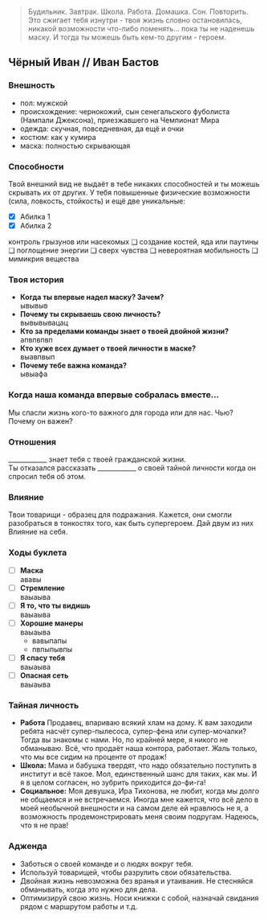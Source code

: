 > Будильник. Завтрак. Школа. Работа. Домашка. Сон. Повторить. Это сжигает тебя изнутри - твоя жизнь словно остановилась, никакой возможности что-либо поменять... пока ты не наденешь маску. И тогда ты можешь быть кем-то другим - героем.

## Чёрный Иван // Иван Бастов

### Внешность
- пол: мужской
- происхождение: чернокожий, сын сенегальского фуболиста (Нампали Джексона), приезжавшего на Чемпионат Мира
- одежда: скучная, повседневная, да ещё и очки
- костюм: как у кумира
- маска: полностью скрывающая

### Способности
Твой внешний вид не выдаёт в тебе никаких способностей и ты можешь скрывать их от других. У тебя повышенные физические возможности (сила, ловкость, стойкость) и ещё две уникальные:
- [x] Абилка 1
- [x] Абилка 2

контроль грызунов
или насекомых
❑ создание костей, яда или паутины
❑ поглощение энергии
❑ сверх чувства
❑ невероятная мобильность
❑ мимикрия вещества

### Твоя история
- **Когда ты впервые надел маску? Зачем?**  
ывывыв
- **Почему ты скрываешь свою личность?**  
вывывывацац
- **Кто за пределами команды знает о твоей двойной жизни?**  
апвпвпвп
- **Кто хуже всех думает о твоей личности в маске?**  
выавпвып
- **Почему тебе важна команда?**  
ывыафа

### Когда наша команда впервые собралась вместе...
Мы спасли жизнь кого-то важного для города или для нас. Чью? Почему он важен?

### Отношения
____________ знает тебя с твоей гражданской жизни.  
Ты отказался рассказать ____________ о своей тайной личности когда он спросил тебя об этом.

### Влияние
Твои товарищи - образец для подражания. Кажется, они смогли разобраться в тонкостях того, как быть супергероем. Дай двум из них Влияние на себя.

### Ходы буклета
- [ ] **Маска**  
ававы
- [ ] **Стремление**  
ваыаыва
- [ ] **Я то, что ты видишь**  
ваыаыва
- [ ] **Хорошие манеры**  
ваыаыва
  - вавыпапы
  - пвпыпывпы
- [ ] **Я спасу тебя**  
ваыаыва
- [ ] **Опасная сеть**  
ваыаыва

### Тайная личность
- **Работа**
Продавец, впариваю всякий хлам на дому. К вам заходили ребята насчёт супер-пылесоса, супер-фена или супер-мочалки? Тогда вы знакомы с нами. Но, по крайней мере, я никого не обманываю. Всё, что продаёт наша контора, работает. Жаль только, что мы все сидим на проценте от продаж!
- **Школа:**
Мама и бабушка твердят, что надо обязательно поступить в институт и всё такое. Мол, единственный шанс для таких, как мы. И я в целом согласен, но зубрить приходится до-фи-га!
- **Социальное:**
Моя девушка, Ира Тихонова, не любит, когда мы долго не общаемся и не встречаемся. Иногда мне кажется, что всё дело в моей необычной внешности и на самом деле ей нравлюсь не я, а возможность продемонстрировать меня своим подругам. Надеюсь, что я не прав!  

### Адженда
- Заботься о своей команде и о людях вокруг тебя.
- Используй товарищей, чтобы разрулить свои обязательства.
- Двойная жизнь невозможна без вранья и утаивания. Не стесняйся обманывать, когда это нужно для дела.
- Оптимизируй свою жизнь. Носи книжки с собой, назначай свидания рядом с маршрутом работы и т.д.



